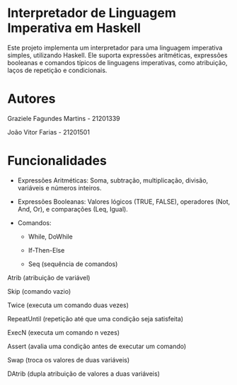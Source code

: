 # Interpretador de Linguagem Imperativa em Haskell

Este projeto implementa um interpretador para uma linguagem imperativa simples, utilizando Haskell. Ele suporta expressões aritméticas, expressões booleanas e comandos típicos de linguagens imperativas, como atribuição, laços de repetição e condicionais.

# Autores

Graziele Fagundes Martins - 21201339

João Vitor Farias - 21201501

# Funcionalidades

- Expressões Aritméticas: Soma, subtração, multiplicação, divisão, variáveis e números inteiros.

- Expressões Booleanas: Valores lógicos (TRUE, FALSE), operadores (Not, And, Or), e comparações (Leq, Igual).

- Comandos:

  - While, DoWhile

  - If-Then-Else

  - Seq (sequência de comandos)

Atrib (atribuição de variável)

Skip (comando vazio)

Twice (executa um comando duas vezes)

RepeatUntil (repetição até que uma condição seja satisfeita)

ExecN (executa um comando n vezes)

Assert (avalia uma condição antes de executar um comando)

Swap (troca os valores de duas variáveis)

DAtrib (dupla atribuição de valores a duas variáveis)
